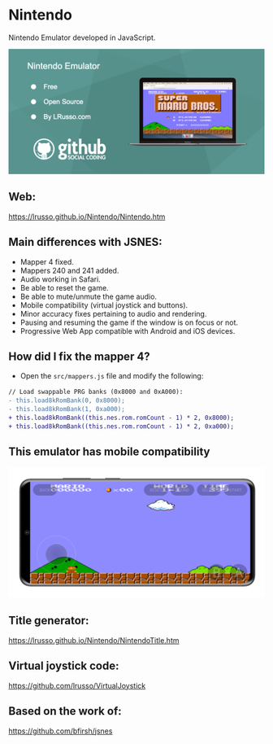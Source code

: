 # Nintendo

Nintendo Emulator developed in JavaScript.

![alt screenshot](https://raw.githubusercontent.com/lrusso/Nintendo/master/Nintendo1.png)

## Web:

https://lrusso.github.io/Nintendo/Nintendo.htm

## Main differences with JSNES:

* Mapper 4 fixed.
* Mappers 240 and 241 added.
* Audio working in Safari.
* Be able to reset the game.
* Be able to mute/unmute the game audio.
* Mobile compatibility (virtual joystick and buttons).
* Minor accuracy fixes pertaining to audio and rendering.
* Pausing and resuming the game if the window is on focus or not.
* Progressive Web App compatible with Android and iOS devices.

## How did I fix the mapper 4?

- Open the ```src/mappers.js``` file and modify the following:

```diff
// Load swappable PRG banks (0x8000 and 0xA000):
- this.load8kRomBank(0, 0x8000);
- this.load8kRomBank(1, 0xa000);
+ this.load8kRomBank((this.nes.rom.romCount - 1) * 2, 0x8000);
+ this.load8kRomBank((this.nes.rom.romCount - 1) * 2, 0xa000);
```

## This emulator has mobile compatibility

![alt screenshot](https://raw.githubusercontent.com/lrusso/Nintendo/master/Nintendo2.png)

## Title generator:

https://lrusso.github.io/Nintendo/NintendoTitle.htm

## Virtual joystick code:

https://github.com/lrusso/VirtualJoystick

## Based on the work of:

https://github.com/bfirsh/jsnes
